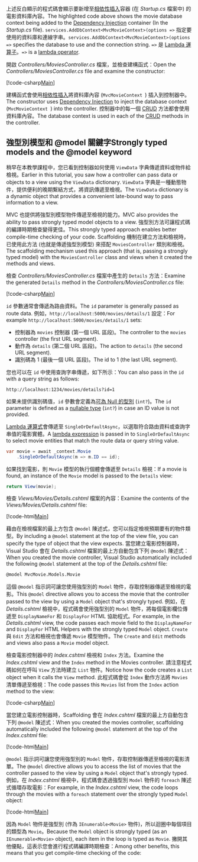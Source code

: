 <span data-ttu-id="79f3e-101">上述反白顯示的程式碼會顯示要新增至[相依性插入](xref:fundamentals/dependency-injection)容器 (在 *Startup.cs* 檔案中) 的電影資料庫內容。</span><span class="sxs-lookup"><span data-stu-id="79f3e-101">The highlighted code above shows the movie database context being added to the [Dependency Injection](xref:fundamentals/dependency-injection) container (In the *Startup.cs* file).</span></span> <span data-ttu-id="79f3e-102">`services.AddDbContext<MvcMovieContext>(options =>` 指定要使用的資料庫和連線字串。</span><span class="sxs-lookup"><span data-stu-id="79f3e-102">`services.AddDbContext<MvcMovieContext>(options =>` specifies the database to use and the connection string.</span></span> <span data-ttu-id="79f3e-103">`=>` 是 [Lambda 運算子](https://docs.microsoft.com/dotnet/articles/csharp/language-reference/operators/lambda-operator)。</span><span class="sxs-lookup"><span data-stu-id="79f3e-103">`=>` is a [lambda operator](https://docs.microsoft.com/dotnet/articles/csharp/language-reference/operators/lambda-operator).</span></span>

<span data-ttu-id="79f3e-104">開啟 *Controllers/MoviesController.cs* 檔案，並檢查建構函式：</span><span class="sxs-lookup"><span data-stu-id="79f3e-104">Open the *Controllers/MoviesController.cs* file and examine the constructor:</span></span>

<!-- l.. Make copy of Movies controller because we comment out the initial index method and update it later  -->

[!code-csharp[Main](../../tutorials/first-mvc-app/start-mvc/sample/MvcMovie/Controllers/MC1.cs?name=snippet_1)] 

<span data-ttu-id="79f3e-105">建構函式會使用[相依性插入](xref:fundamentals/dependency-injection)將資料庫內容 (`MvcMovieContext `) 插入到控制器中。</span><span class="sxs-lookup"><span data-stu-id="79f3e-105">The constructor uses [Dependency Injection](xref:fundamentals/dependency-injection) to inject the database context (`MvcMovieContext `) into the controller.</span></span> <span data-ttu-id="79f3e-106">控制器中的每一個 [CRUD](https://wikipedia.org/wiki/Create,_read,_update_and_delete) 方法都會使用資料庫內容。</span><span class="sxs-lookup"><span data-stu-id="79f3e-106">The database context is used in each of the [CRUD](https://wikipedia.org/wiki/Create,_read,_update_and_delete) methods in the controller.</span></span>

<a name="strongly-typed-models-keyword-label"></a>

## <a name="strongly-typed-models-and-the-model-keyword"></a><span data-ttu-id="79f3e-107">強型別模型和 @model 關鍵字</span><span class="sxs-lookup"><span data-stu-id="79f3e-107">Strongly typed models and the @model keyword</span></span>

<span data-ttu-id="79f3e-108">稍早在本教學課程中，您已看到控制器如何使用 `ViewData` 字典傳遞資料或物件給檢視。</span><span class="sxs-lookup"><span data-stu-id="79f3e-108">Earlier in this tutorial, you saw how a controller can pass data or objects to a view using the `ViewData` dictionary.</span></span> <span data-ttu-id="79f3e-109">`ViewData` 字典是一種動態物件，提供便利的晚期繫結方式，將資訊傳遞至檢視。</span><span class="sxs-lookup"><span data-stu-id="79f3e-109">The `ViewData` dictionary is a dynamic object that provides a convenient late-bound way to pass information to a view.</span></span>

<span data-ttu-id="79f3e-110">MVC 也提供將強型別模型物件傳遞至檢視的能力。</span><span class="sxs-lookup"><span data-stu-id="79f3e-110">MVC also provides the ability to pass strongly typed model objects to a view.</span></span> <span data-ttu-id="79f3e-111">強型別方法可讓程式碼的編譯時期檢查變得更佳。</span><span class="sxs-lookup"><span data-stu-id="79f3e-111">This strongly typed approach enables better compile-time checking of your code.</span></span> <span data-ttu-id="79f3e-112">Scaffolding 機制在建立方法和檢視時，已使用此方法 (也就是傳遞強型別模型) 來搭配 `MoviesController` 類別和檢視。</span><span class="sxs-lookup"><span data-stu-id="79f3e-112">The scaffolding mechanism used this approach (that is, passing a strongly typed model) with the `MoviesController` class and views when it created the methods and views.</span></span>

<span data-ttu-id="79f3e-113">檢查 *Controllers/MoviesController.cs* 檔案中產生的 `Details` 方法：</span><span class="sxs-lookup"><span data-stu-id="79f3e-113">Examine the generated `Details` method in the *Controllers/MoviesController.cs* file:</span></span>

[!code-csharp[Main](../../tutorials/first-mvc-app/start-mvc/sample/MvcMovie/Controllers/MoviesController.cs?name=snippet_details)]

<span data-ttu-id="79f3e-114">`id` 參數通常會傳遞為路由資料。</span><span class="sxs-lookup"><span data-stu-id="79f3e-114">The `id` parameter is generally passed as route data.</span></span> <span data-ttu-id="79f3e-115">例如，`http://localhost:5000/movies/details/1` 設定：</span><span class="sxs-lookup"><span data-stu-id="79f3e-115">For example `http://localhost:5000/movies/details/1` sets:</span></span>

* <span data-ttu-id="79f3e-116">控制器為 `movies` 控制器 (第一個 URL 區段)。</span><span class="sxs-lookup"><span data-stu-id="79f3e-116">The controller to the `movies` controller (the first URL segment).</span></span>
* <span data-ttu-id="79f3e-117">動作為 `details` (第二個 URL 區段)。</span><span class="sxs-lookup"><span data-stu-id="79f3e-117">The action to `details` (the second URL segment).</span></span>
* <span data-ttu-id="79f3e-118">識別碼為 1 (最後一個 URL 區段)。</span><span class="sxs-lookup"><span data-stu-id="79f3e-118">The id to 1 (the last URL segment).</span></span>

<span data-ttu-id="79f3e-119">您也可以在 `id` 中使用查詢字串傳遞，如下所示：</span><span class="sxs-lookup"><span data-stu-id="79f3e-119">You can also pass in the `id` with a query string as follows:</span></span>

`http://localhost:1234/movies/details?id=1`

<span data-ttu-id="79f3e-120">如果未提供識別碼值，`id` 參數會定義為[可為 Null 的型別](https://docs.microsoft.com/dotnet/csharp/programming-guide/nullable-types/index) (`int?`)。</span><span class="sxs-lookup"><span data-stu-id="79f3e-120">The `id` parameter is defined as a [nullable type](https://docs.microsoft.com/dotnet/csharp/programming-guide/nullable-types/index) (`int?`) in case an ID value is not provided.</span></span>

<span data-ttu-id="79f3e-121">[Lambda 運算式](https://docs.microsoft.com/dotnet/articles/csharp/programming-guide/statements-expressions-operators/lambda-expressions)會傳遞至 `SingleOrDefaultAsync`，以選取符合路由資料或查詢字串值的電影實體。</span><span class="sxs-lookup"><span data-stu-id="79f3e-121">A [lambda expression](https://docs.microsoft.com/dotnet/articles/csharp/programming-guide/statements-expressions-operators/lambda-expressions) is passed in to `SingleOrDefaultAsync` to select movie entities that match the route data or query string value.</span></span>

```csharp
var movie = await _context.Movie
    .SingleOrDefaultAsync(m => m.ID == id);
```

<span data-ttu-id="79f3e-122">如果找到電影，則 `Movie` 模型的執行個體會傳遞至 `Details` 檢視：</span><span class="sxs-lookup"><span data-stu-id="79f3e-122">If a movie is found, an instance of the `Movie` model is passed to the `Details` view:</span></span>

```csharp
return View(movie);
   ```

<span data-ttu-id="79f3e-123">檢查 *Views/Movies/Details.cshtml* 檔案的內容：</span><span class="sxs-lookup"><span data-stu-id="79f3e-123">Examine the contents of the *Views/Movies/Details.cshtml* file:</span></span>

[!code-html[Main](../../tutorials/first-mvc-app/start-mvc/sample/MvcMovie/Views/Movies/DetailsOriginal.cshtml)]

<span data-ttu-id="79f3e-124">藉由在檢視檔案的最上方包含 `@model` 陳述式，您可以指定檢視預期要有的物件類型。</span><span class="sxs-lookup"><span data-stu-id="79f3e-124">By including a `@model` statement at the top of the view file, you can specify the type of object that the view expects.</span></span> <span data-ttu-id="79f3e-125">當您建立電影控制器時，Visual Studio 會在 *Details.cshtml* 檔案的最上方自動包含下列 `@model` 陳述式：</span><span class="sxs-lookup"><span data-stu-id="79f3e-125">When you created the movie controller, Visual Studio automatically included the following `@model` statement at the top of the *Details.cshtml* file:</span></span>

```HTML
@model MvcMovie.Models.Movie
   ```

<span data-ttu-id="79f3e-126">這個 `@model` 指示詞可讓您使用強型別的 `Model` 物件，存取控制器傳遞至檢視的電影。</span><span class="sxs-lookup"><span data-stu-id="79f3e-126">This `@model` directive allows you to access the movie that the controller passed to the view by using a `Model` object that's strongly typed.</span></span> <span data-ttu-id="79f3e-127">例如，在 *Details.cshtml* 檢視中，程式碼會使用強型別的 `Model` 物件，將每個電影欄位傳遞至 `DisplayNameFor` 和 `DisplayFor` HTML 協助程式。</span><span class="sxs-lookup"><span data-stu-id="79f3e-127">For example, in the *Details.cshtml* view, the code passes each movie field to the `DisplayNameFor` and `DisplayFor` HTML Helpers with the strongly typed `Model` object.</span></span> <span data-ttu-id="79f3e-128">`Create` 與 `Edit` 方法和檢視也會傳遞 `Movie` 模型物件。</span><span class="sxs-lookup"><span data-stu-id="79f3e-128">The `Create` and `Edit` methods and views also pass a `Movie` model object.</span></span>

<span data-ttu-id="79f3e-129">檢查電影控制器中的 *Index.cshtml* 檢視和 `Index` 方法。</span><span class="sxs-lookup"><span data-stu-id="79f3e-129">Examine the *Index.cshtml* view and the `Index` method in the Movies controller.</span></span> <span data-ttu-id="79f3e-130">請注意程式碼如何在呼叫 `View` 方法時建立 `List` 物件。</span><span class="sxs-lookup"><span data-stu-id="79f3e-130">Notice how the code creates a `List` object when it calls the `View` method.</span></span> <span data-ttu-id="79f3e-131">此程式碼會從 `Index` 動作方法將 `Movies` 清單傳遞至檢視：</span><span class="sxs-lookup"><span data-stu-id="79f3e-131">The code passes this `Movies` list from the `Index` action method to the view:</span></span>

[!code-csharp[Main](../../tutorials/first-mvc-app/start-mvc/sample/MvcMovie/Controllers/MC1.cs?name=snippet_index)]

<span data-ttu-id="79f3e-132">當您建立電影控制器時，Scaffolding 會在 *Index.cshtml* 檔案的最上方自動包含下列 `@model` 陳述式：</span><span class="sxs-lookup"><span data-stu-id="79f3e-132">When you created the movies controller, scaffolding automatically included the following `@model` statement at the top of the *Index.cshtml* file:</span></span>

<!-- Copy Index.cshtml to IndexOriginal.cshtml -->

[!code-html[Main](../../tutorials/first-mvc-app/start-mvc/sample/MvcMovie/Views/Movies/IndexOriginal.cshtml?range=1)]

<span data-ttu-id="79f3e-133">`@model` 指示詞可讓您使用強型別的 `Model` 物件，存取控制器傳遞至檢視的電影清單。</span><span class="sxs-lookup"><span data-stu-id="79f3e-133">The `@model` directive allows you to access the list of movies that the controller passed to the view by using a `Model` object that's strongly typed.</span></span> <span data-ttu-id="79f3e-134">例如，在 *Index.cshtml* 檢視中，程式碼會透過強型別 `Model` 物件的 `foreach` 陳述式循環存取電影：</span><span class="sxs-lookup"><span data-stu-id="79f3e-134">For example, in the *Index.cshtml* view, the code loops through the movies with a `foreach` statement over the strongly typed `Model` object:</span></span>

[!code-html[Main](../../tutorials/first-mvc-app/start-mvc/sample/MvcMovie/Views/Movies/IndexOriginal.cshtml?highlight=1,31,34,37,40,43,46-48)]

<span data-ttu-id="79f3e-135">因為 `Model` 物件是強型別 (作為 `IEnumerable<Movie>` 物件)，所以迴圈中每個項目的類型為 `Movie`。</span><span class="sxs-lookup"><span data-stu-id="79f3e-135">Because the `Model` object is strongly typed (as an `IEnumerable<Movie>` object), each item in the loop is typed as `Movie`.</span></span> <span data-ttu-id="79f3e-136">撇開其他優點，這表示您會進行程式碼編譯時期檢查：</span><span class="sxs-lookup"><span data-stu-id="79f3e-136">Among other benefits, this means that you get compile-time checking of the code:</span></span>
